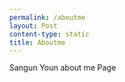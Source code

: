 ```yaml
---
permalink: /aboutme
layout: Post
content-type: static
title: Aboutme
---
```


Sangun Youn about me Page
